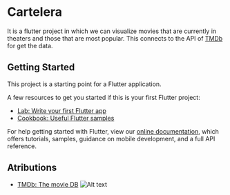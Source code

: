 # Cartelera

It is a flutter project in which we can visualize
movies that are currently in theaters and those that are most popular.
This connects to the API of [TMDb](https://www.themoviedb.org/) for
get the data.


## Getting Started

This project is a starting point for a Flutter application.

A few resources to get you started if this is your first Flutter project:

- [Lab: Write your first Flutter app](https://flutter.dev/docs/get-started/codelab)
- [Cookbook: Useful Flutter samples](https://flutter.dev/docs/cookbook)

For help getting started with Flutter, view our
[online documentation](https://flutter.dev/docs), which offers tutorials,
samples, guidance on mobile development, and a full API reference.


## Atributions

- [TMDb: The movie DB](https://www.themoviedb.org/)
![Alt text](https://www.themoviedb.org/assets/2/v4/logos/v2/blue_long_2-9665a76b1ae401a510ec1e0ca40ddcb3b0cfe45f1d51b77a308fea0845885648.svg)